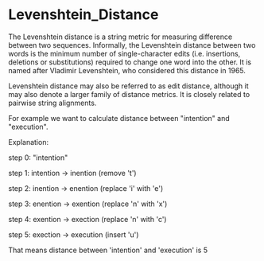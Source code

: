 # Levenshtein_Distance
The Levenshtein distance is a string metric for measuring difference between two sequences. Informally, the Levenshtein distance between two words is the minimum number of single-character edits (i.e. insertions, deletions or substitutions) required to change one word into the other. It is named after Vladimir Levenshtein, who considered this distance in 1965.

Levenshtein distance may also be referred to as edit distance, although it may also denote a larger family of distance metrics. It is closely related to pairwise string alignments.

For example we want to calculate distance between "intention" and "execution".

Explanation:

step 0: "intention"

step 1: intention -> inention (remove 't')

step 2: inention -> enention (replace 'i' with 'e')

step 3: enention -> exention (replace 'n' with 'x')

step 4: exention -> exection (replace 'n' with 'c')

step 5: exection -> execution (insert 'u')

That means distance between 'intention' and 'execution' is 5
